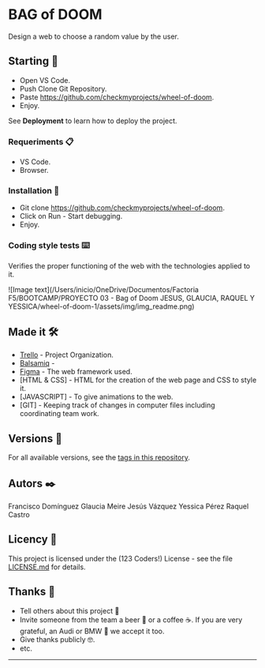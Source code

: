 # BAG of DOOM

Design a web to choose a random value by the user.

## Starting 🚀

- Open VS Code.
- Push Clone Git Repository.
- Paste https://github.com/checkmyprojects/wheel-of-doom.
- Enjoy.

See **Deployment** to learn how to deploy the project.


### Requeriments 📋

- VS Code.
- Browser.

### Installation 🔧

- Git clone https://github.com/checkmyprojects/wheel-of-doom.
- Click on Run - Start debugging.
- Enjoy.

### Coding style tests ⌨️

Verifies the proper functioning of the web with the technologies applied to it.

![Image text](/Users/inicio/OneDrive/Documentos/Factoria F5/BOOTCAMP/PROYECTO 03 - Bag of Doom JESUS, GLAUCIA, RAQUEL Y YESSICA/wheel-of-doom-1/assets/img/img_readme.png)

## Made it 🛠️


* [Trello](https://trello.com/b/LAXZpvTz/123-coders) - Project Organization.
* [Balsamiq](https://balsamiq.cloud/s5tauor/p75s6vf/rDB97) - 
* [Figma](https://www.figma.com/file/uDFYrQYkMYordGhM3zFO60/Wheel-of-doom) - The web framework used.
* [HTML & CSS] - HTML for the creation of the web page and CSS to style it.
* [JAVASCRIPT] - To give animations to the web.
* [GIT] - Keeping track of changes in computer files including coordinating team work.


## Versions 📌


For all available versions, see the [tags in this repository](https://github.com/checkmyprojects/wheel-of-doom.git).

## Autors ✒️

Francisco Domínguez 
Glaucia Meire
Jesús Vázquez
Yessica Pérez
Raquel Castro

## Licency 📄

This project is licensed under the (123 Coders!) License - see the file [LICENSE.md](LICENSE.md) for details.

## Thanks 🎁

* Tell others about this project 📢
* Invite someone from the team a beer 🍺 or a coffee ☕. If you are very grateful, an Audi or BMW 🚗 we accept it too.
* Give thanks publicly 🤓.
* etc.



---
